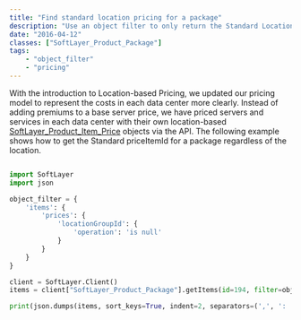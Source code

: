 ```yaml
---
title: "Find standard location pricing for a package"
description: "Use an object filter to only return the Standard Location pricing for a SoftLayer package. This is a priceItemId that is standard accross all SoftLayer Datacenters"
date: "2016-04-12"
classes: ["SoftLayer_Product_Package"]
tags:
    - "object_filter"
    - "pricing"
---
```


With the introduction to Location-based Pricing, we updated our pricing model to represent the costs in each data center more clearly. Instead of adding premiums to a base server price, we have priced servers and services in each data center with their own location-based [SoftLayer_Product_Item_Price](http://sldn.softlayer.com/reference/services/SoftLayer_Product_Item_Price) objects via the API. The following example shows how to get the Standard priceItemId for a package regardless of the location. 

```python

import SoftLayer
import json

object_filter = {
    'items': {
        'prices': {
            'locationGroupId': {
                'operation': 'is null'
            }
        }
    }
}

client = SoftLayer.Client()
items = client["SoftLayer_Product_Package"].getItems(id=194, filter=object_filter)

print(json.dumps(items, sort_keys=True, indent=2, separators=(',', ': ')))

```

